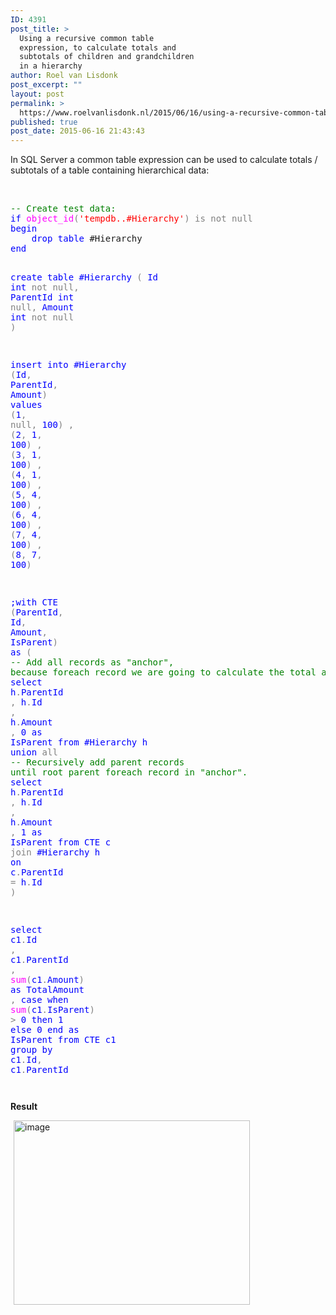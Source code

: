 ```yaml
---
ID: 4391
post_title: >
  Using a recursive common table
  expression, to calculate totals and
  subtotals of children and grandchildren
  in a hierarchy
author: Roel van Lisdonk
post_excerpt: ""
layout: post
permalink: >
  https://www.roelvanlisdonk.nl/2015/06/16/using-a-recursive-common-table-expression-to-calculate-totals-and-subtotals-of-children-and-grandchildren-in-a-hierarchy/
published: true
post_date: 2015-06-16 21:43:43
---
```

<p>In SQL Server a common table expression can be used to calculate totals / subtotals of a table containing hierarchical data:</p>  <p>&#160;</p>  <pre class="code"><span style="color: green">-- Create test data:
</span><span style="color: blue">if </span><span style="color: magenta">object_id</span><span style="color: gray">(</span><span style="color: red">'tempdb..#Hierarchy'</span><span style="color: gray">) is not null
</span><span style="color: blue">begin
    drop table </span>#Hierarchy
<span style="color: blue">end

create table </span>#Hierarchy <span style="color: gray">(
    </span>Id <span style="color: blue">int </span><span style="color: gray">not null,
    </span>ParentId <span style="color: blue">int </span><span style="color: gray">null,
    </span>Amount <span style="color: blue">int </span><span style="color: gray">not null
)

</span><span style="color: blue">insert into </span>#Hierarchy <span style="color: gray">(</span>Id<span style="color: gray">, </span>ParentId<span style="color: gray">, </span>Amount<span style="color: gray">) </span><span style="color: blue">values
    </span><span style="color: gray">(</span>1<span style="color: gray">, null, </span>100<span style="color: gray">)
,    (</span>2<span style="color: gray">, </span>1<span style="color: gray">, </span>100<span style="color: gray">)
,   (</span>3<span style="color: gray">, </span>1<span style="color: gray">, </span>100<span style="color: gray">)
,   (</span>4<span style="color: gray">, </span>1<span style="color: gray">, </span>100<span style="color: gray">)
,   (</span>5<span style="color: gray">, </span>4<span style="color: gray">, </span>100<span style="color: gray">)
,   (</span>6<span style="color: gray">, </span>4<span style="color: gray">, </span>100<span style="color: gray">)
,   (</span>7<span style="color: gray">, </span>4<span style="color: gray">, </span>100<span style="color: gray">)
,   (</span>8<span style="color: gray">, </span>7<span style="color: gray">, </span>100<span style="color: gray">)

;</span><span style="color: blue">with </span>CTE <span style="color: gray">(</span>ParentId<span style="color: gray">, </span>Id<span style="color: gray">, </span>Amount<span style="color: gray">, </span>IsParent<span style="color: gray">)
</span><span style="color: blue">as
</span><span style="color: gray">(
    </span><span style="color: green">-- Add all records as &quot;anchor&quot;, because foreach record we are going to calculate the total amount.
    </span><span style="color: blue">select    </span>h<span style="color: gray">.</span>ParentId
    <span style="color: gray">,        </span>h<span style="color: gray">.</span>Id
    <span style="color: gray">,        </span>h<span style="color: gray">.</span>Amount
    <span style="color: gray">,        </span>0 <span style="color: blue">as </span>IsParent
    <span style="color: blue">from    </span>#Hierarchy h
    <span style="color: blue">union </span><span style="color: gray">all
    </span><span style="color: green">-- Recursively add parent records until root parent foreach record in &quot;anchor&quot;.
    </span><span style="color: blue">select    </span>h<span style="color: gray">.</span>ParentId
    <span style="color: gray">,        </span>h<span style="color: gray">.</span>Id
    <span style="color: gray">,        </span>h<span style="color: gray">.</span>Amount
    <span style="color: gray">,        </span>1 <span style="color: blue">as </span>IsParent
    <span style="color: blue">from    </span>CTE c
    <span style="color: gray">join    </span>#Hierarchy h <span style="color: blue">on </span>c<span style="color: gray">.</span>ParentId <span style="color: gray">= </span>h<span style="color: gray">.</span>Id
<span style="color: gray">)

</span><span style="color: blue">select        </span>c1<span style="color: gray">.</span>Id
<span style="color: gray">,            </span>c1<span style="color: gray">.</span>ParentId
<span style="color: gray">,            </span><span style="color: magenta">sum</span><span style="color: gray">(</span>c1<span style="color: gray">.</span>Amount<span style="color: gray">) </span><span style="color: blue">as </span>TotalAmount
<span style="color: gray">,            </span><span style="color: blue">case when </span><span style="color: magenta">sum</span><span style="color: gray">(</span>c1<span style="color: gray">.</span>IsParent<span style="color: gray">) &gt; </span>0 <span style="color: blue">then </span>1 <span style="color: blue">else </span>0 <span style="color: blue">end as </span>IsParent
<span style="color: blue">from        </span>CTE c1
<span style="color: blue">group by    </span>c1<span style="color: gray">.</span>Id<span style="color: gray">, </span>c1<span style="color: gray">.</span>ParentId</pre>


<pre class="code"><span style="color: green"></span></pre>

<p><strong>Result</strong></p>

<p><a href="http://www.roelvanlisdonk.nl/wp-content/uploads/2015/06/image6.png" rel="lightbox"><img title="image" style="border-top: 0px; border-right: 0px; background-image: none; border-bottom: 0px; padding-top: 0px; padding-left: 0px; border-left: 0px; margin: 0px 5px; display: inline; padding-right: 0px" border="0" alt="image" src="http://www.roelvanlisdonk.nl/wp-content/uploads/2015/06/image_thumb6.png" width="378" height="295" /></a></p>